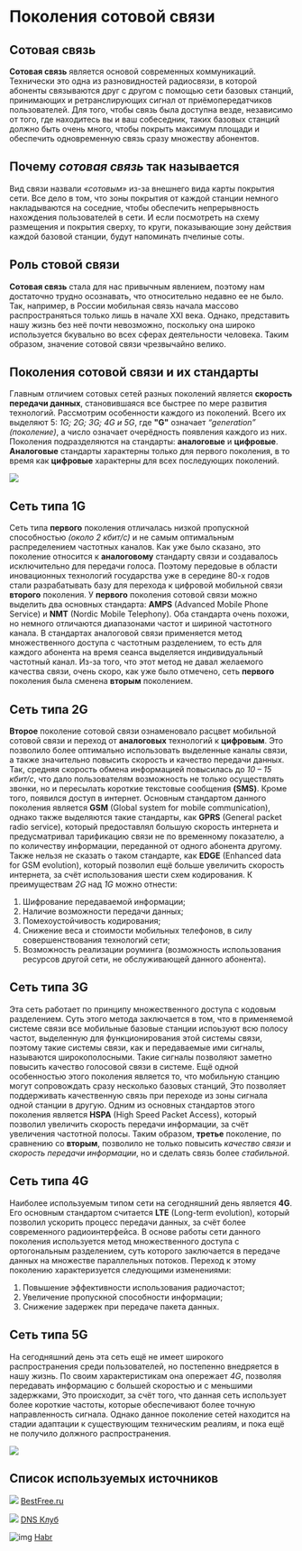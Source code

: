 # Поколения сотовой связи

## Сотовая связь 
**Сотовая связь** является основой современных коммуникаций.
Технически это одна из разновидностей радиосвязи,
в которой абоненты связываются друг с другом с помощью сети базовых станций,
принимающих и ретранслирующих сигнал от приёмопередатчиков пользователей.
Для того,
чтобы связь была доступна везде,
независимо от того,
где находитесь вы и ваш собеседник,
таких базовых станций должно быть очень много,
чтобы покрыть максимум площади и обеспечить одновременную связь сразу множеству абонентов.

## Почему *сотовая связь* так называется
Вид связи назвали *«сотовым»* из-за внешнего вида карты покрытия сети.
Все дело в том,
что зоны покрытия от каждой станции немного накладываются на соседние,
чтобы обеспечить непрерывность нахождения пользователей в сети.
И если посмотреть на схему размещения и покрытия сверху,
то круги,
показывающие зону действия каждой базовой станции,
будут напоминать пчелиные соты.

## Роль стовой связи
**Сотовая связь** стала для нас привычным явлением,
поэтому нам достаточно трудно осознавать,
что относительно недавно ее не было.
Так,
например,
в России мобильная связь начала массово распространяться только лишь в начале XXI века.
Однако,
представить нашу жизнь без неё почти невозможно,
поскольку она широко используется бкувально во всех сферах деятельности человека.
Таким образом, значение сотовой связи чрезвычайно велико.

## Поколения сотовой связи и их стандарты
Главным отличием сотовых сетей разных поколений является **скорость передачи данных**, становившаяся все быстрее по мере развития технологий.
Рассмотрим особенности каждого из поколений.
Всего их выделяют 5:
*1G; 2G; 3G; 4G и 5G*,
где **"G"** означает *“generation” (поколение)*,
а число означает очерёдность появления каждого из них.
Поколения подразделяются на стандарты:
**аналоговые** и **цифровые**.
**Аналоговые** стандарты характерны только для первого поколения,
в то время как **цифровые** характерны для всех последующих поколений.

![](https://www.bestfree.ru/article/device/CellStandards.png)

## Сеть типа 1G
Сеть типа **первого** поколения отличалась низкой пропускной способностью *(около 2 кбит/с)* и не самым оптимальным распределением частотных каналов.
Как уже было сказано,
это поколение относится к **аналоговому** стандарту связи и создавалось исключительно для передачи голоса.
Поэтому передовые в области иновационных технологий государства уже в середине 80-х годов стали разрабатывать базу для перехода к цифровой мобильной связи **второго** поколения.
У **первого** поколения сотовой связи можно выделить два основных стандарта:
**AMPS** (Advanced Mobile Phone Service) и **NMT** (Nordic Mobile Telephony).
Оба стандарта очень похожи,
но немного отличаются диапазонами частот и шириной частотного канала.
В стандартах аналоговой связи применяется метод множественного доступа с частотным разделением,
то есть для каждого абонента на время сеанса выделяется индивидуальный частотный канал.
Из-за того,
что этот метод не давал желаемого качества связи,
очень скоро,
как уже было отмечено,
сеть **первого** поколения была сменена **вторым** поколением.

## Сеть типа 2G
**Второе** поколение сотовой связи ознаменовало расцвет мобильной сотовой связи и переход от **аналоговых** технологий к **цифровым**.
Это позволило более оптимально использовать выделенные каналы связи,
а также значительно повысить скорость и качество передачи данных.
Так,
средняя скорость обмена информацией повысилась до *10 – 15 кбит/с*,
что дало пользователям возможность не только осуществлять звонки,
но и пересылать короткие текстовые сообщения **(SMS)**.
Кроме того,
появился доступ в интернет.
Основным стандартом данного поколения является **GSM** (Global system for mobile communication),
однако также выделяются такие стандарты,
как **GPRS** (General packet radio service),
который предоставлял большую скорость интернета и предусматривал тарификацию связи не по временному показателю,
а по количеству информации,
переданной от одного абонента другому.
Также нельзя не сказать о таком стандарте,
как **EDGE** (Enhanced data for GSM evolution),
который позволил ещё больше увеличить скорость интернета,
за счёт использования шести схем кодирования.
К преимуществам *2G* над *1G* можно отнести:
1. Шифрование передаваемой информации; 
2. Наличие возможности передачи данных; 
3. Помехоустойчивость кодирования; 
4. Снижение веса и стоимости мобильных телефонов,
в силу совершенствования технологий сети; 
5. Возможность реализации роуминга (возможность использования ресурсов другой сети,
не обслуживающей данного абонента).

## Сеть типа 3G
Эта сеть работает по принципу множественного доступа с кодовым разделением.
Суть этого метода заключается в том,
что в применяемой системе связи все мобильные базовые станции испоьзуют всю полосу частот, выделенную для функционирования этой системы связи,
поэтому такие системы связи,
как и передаваемые ими сигналы,
называются широкополосными.
Такие сигналы позволяют заметно повысить качество голосовой связи в системе.
Ещё одной особенностью этого поколения является то,
что мобильную станцию могут сопровождать сразу несколько базовых станций,
Это позволяет поддерживать качественную связь при переходе из зоны сигнала одной станции в другую.
Одним из основных стандартов этого поколения является **HSPA** (High Speed Packet Access),
который позволил увеличить скорость передачи информации,
за счёт увеличения частотной полосы.
Таким образом,
**третье** поколение,
по сравнению со **вторым**,
позволило не только повысить *качество связи* и *скорость передачи информации*,
но и сделать связь более *стабильной*.

## Сеть типа 4G
Наиболее используемым типом сети на сегодняшний день является **4G**.
Его основным стандартом считается **LTE** (Long-term evolution),
который позволил ускорить процесс передачи данных,
за счёт более современного радиоинтерфейса.
В основе работы сети данного поколения используется метод множественного доступа с ортогональным разделением,
суть которого заключается в передаче данных на множестве параллельных потоков. 
Переход к этому поколению характеризуется следующими изменениями: 
1. Повышение эффективности использования радиочастот; 
2. Увеличение пропускной способности информации; 
3. Снижение задержек при передаче пакета данных. 

## Сеть типа 5G
На сегодняшний день эта сеть ещё не имеет широкого распространения среди пользователей,
но постепенно внедряется в нашу жизнь.
По своим характеристикам она опережает *4G*,
позволяя передавать информацию с большей скоростью и с меньшими задержками,
Это происходит,
за счёт того,
что данная сеть использует более короткие частоты,
которые обеспечивают более точную направленность сигнала.
Однако данное поколение сетей находится на стадии адаптации к существующим техническим реалиям,
и пока ещё не получило должного распространения.

![](//avatars.mds.yandex.net/get-turbo/2365630/rthcebdfde58226657951aac4324bcb7f98/max_g480_c12_r2x3_pd20)

## Список используемых источников
![](https://www.bestfree.ru/favicon.ico) [BestFree.ru](https://www.bestfree.ru/article/device/cell-standards.php)

 ![](https://favicon.yandex.net/favicon/club.dns-shop.ru?size=16) [DNS Клуб](https://club-dns--shop-ru.turbopages.org/club.dns-shop.ru/s/blog/t-326-internet/43217-sotovyie-seti-2g-3g-4g-5g-kak-rabotaut-i-v-chem-raznitsa/)

![img](https://assets.habr.com/habr-web/img/favicons/favicon-16.png) [Habr](https://habr.com/ru/articles/112535/)